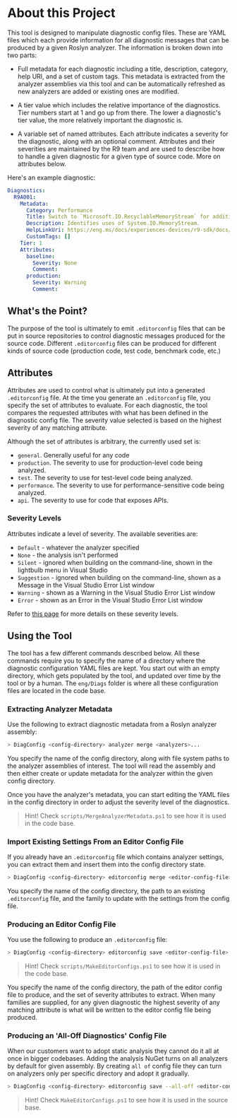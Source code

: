 # About this Project

This tool is designed to manipulate diagnostic config files. These are YAML files which each
provide information for all diagnostic messages that can be produced by a given Roslyn analyzer.
The information is broken down into two parts:

* Full metadata for each diagnostic including a title, description, category, help URI, and a set of
custom tags. This metadata is extracted from the analyzer assemblies via this tool and can be automatically
refreshed as new analyzers are added or existing ones are modified.

* A tier value which includes the relative importance of the diagnostics. Tier numbers start at 1 and go up from there.
The lower a diagnostic's tier value, the more relatively important the diagnostic is.

* A variable set of named attributes. Each attribute indicates a severity for the diagnostic, along with
an optional comment. Attributes and their severities are maintained by the R9 team and are used to
describe how to handle a given diagnostic for a given type of source code. More on attributes below.

Here's an example diagnostic:

```yaml
Diagnostics:
  R9A001:
    Metadata:
      Category: Performance
      Title: Switch to `Microsoft.IO.RecyclableMemoryStream` for additional performance.
      Description: Identifies uses of System.IO.MemoryStream.
      HelpLinkUri: https://eng.ms/docs/experiences-devices/r9-sdk/docs/static-analysis-and-analyzers/analyzer/rules/r9a001
      CustomTags: []
    Tier: 1
    Attributes:
      baseline:
        Severity: None
        Comment:
      production:
        Severity: Warning
        Comment:
```

## What's the Point?

The purpose of the tool is ultimately to emit `.editorconfig` files that can
be put in source repositories to control diagnostic messages produced for the source code. Different
`.editorconfig` files can be produced for different kinds of source code (production code, test code,
benchmark code, etc.)

## Attributes

Attributes are used to control what is ultimately put into a generated `.editorconfig` file. At the time you
generate an `.editorconfig` file, you specify the set of attributes to evaluate. For each diagnostic, the
tool compares the requested attributes with what has been defined in the diagnostic config file.
The severity value selected is based on the highest severity of any matching attribute.

Although the set of attributes is arbitrary, the currently used set is:

* `general`. Generally useful for any code
* `production`. The severity to use for production-level code being analyzed.
* `test`. The severity to use for test-level code being analyzed.
* `performance`. The severity to use for performance-sensitive code being analyzed.
* `api`. The severity to use for code that exposes APIs.

### Severity Levels

Attributes indicate a level of severity. The available severities are:

* `Default` - whatever the analyzer specified
* `None` - the analysis isn't performed
* `Silent` - ignored when building on the command-line, shown in the lightbulb menu in Visual Studio
* `Suggestion` - ignored when building on the command-line, shown as a Message in the Visual Studio Error List window
* `Warning` - shown as a Warning in the Visual Studio Error List window
* `Error` - shown as an Error in the Visual Studio Error List window

Refer to [this page](https://docs.microsoft.com/visualstudio/code-quality/use-roslyn-analyzers) for more details on these severity levels.

## Using the Tool

The tool has a few different commands described below. All these commands require you to specify the name of a directory where the diagnostic configuration
YAML files are kept. You start out with an empty directory, which gets populated by the tool, and updated over time by
the tool or by a human. The `eng/Diags` folder is where all these configuration files are located in the code base.

### Extracting Analyzer Metadata

Use the following to extract diagnostic metadata from a Roslyn analyzer assembly:

```bash
> DiagConfig <config-directory> analyzer merge <analyzers>...
```

You specify the name of the config directory, along with file system paths to the analyzer assemblies of interest. The tool will read the assembly
and then either create or update metadata for the analyzer within the given config directory.

Once you have the analyzer's metadata, you can start editing the YAML files in the config directory in order to
adjust the severity level of the diagnostics.

> Hint!
> Check `scripts/MergeAnalyzerMetadata.ps1` to see how it is used in the code base.

### Import Existing Settings From an Editor Config File

If you already have an `.editorconfig` file which contains analyzer settings, you can extract them and insert them into
the config directory state.

```bash
> DiagConfig <config-directory> editorconfig merge <editor-config-file> <editor-config-family>
```

You specify the name of the config directory, the path to an existing `.editorconfig` file, and the family to
update with the settings from the config file.

### Producing an Editor Config File

You use the following to produce an `.editorconfig` file:

```bash
> DiagConfig <config-directory> editorconfig save <editor-config-file> [<editor-config-attributes>...]
```

> Hint!
> Check `scripts/MakeEditorConfigs.ps1` to see how it is used in the code base.

You specify the name of the config directory, the path of the editor config file to produce, and the set
of severity attributes to extract. When many families are supplied, for any given diagnostic the highest severity of
any matching attribute is what will be written to the editor config file being produced.

### Producing an 'All-Off Diagnostics' Config File

When our customers want to adopt static analysis they cannot do it all at once in bigger codebases.
Adding the analysis NuGet turns on all analyzers by default for given assembly.
By creating `all of` config file they can turn on analyzers only per specific directory and adopt it gradually.

```bash
> DiagConfig <config-directory> editorconfig save --all-off <editor-config-file> [<editor-config-attributes>...]
```

> Hint!
> Check `MakeEditorConfigs.ps1` to see how it is used in the source base.
